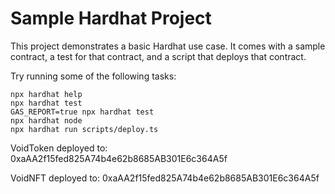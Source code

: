 # Sample Hardhat Project

This project demonstrates a basic Hardhat use case. It comes with a sample contract, a test for that contract, and a script that deploys that contract.

Try running some of the following tasks:

```shell
npx hardhat help
npx hardhat test
GAS_REPORT=true npx hardhat test
npx hardhat node
npx hardhat run scripts/deploy.ts
```
VoidToken deployed to: 0xaAA2f15fed825A74b4e62b8685AB301E6c364A5f

VoidNFT deployed to: 0xaAA2f15fed825A74b4e62b8685AB301E6c364A5f
